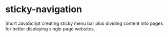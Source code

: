 sticky-navigation
=================

Short JavaScript creating sticky menu bar plus dividing content into pages for better displaying single page websites.
